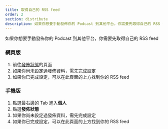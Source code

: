```yaml
---
title: 取得自己的 RSS feed
order: 2
section: distribute
description: 如果你想要手動發佈你的 Podcast 到其他平台，你需要先取得自己的 RSS feed
---
```


如果你想要手動發佈你的 Podcast 到其他平台，你需要先取得自己的 RSS feed

### 網頁版

1. 前往[發佈狀態](https://open.firstory.me/distribution)的頁面
2. 如果你尚未設定過發佈資料，需先完成設定
3. 如果你已完成設定，可以在此頁面的上方找到你的 RSS feed

### 手機版

1. 點選最右邊的 Tab 進入**個人**
2. 點選**發佈狀態**
3. 如果你尚未設定過發佈資料，需先完成設定
4. 如果你已完成設定，可以在此頁面的上方找到你的 RSS feed
